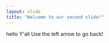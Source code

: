 ```yaml
---
layout: slide
title: "Welcome to our second slide!"
---
```

hello Y'all
Use the left arrow to go back!
